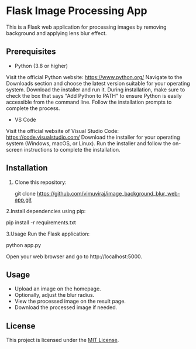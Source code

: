 # Flask Image Processing App

This is a Flask web application for processing images by removing background and applying lens blur effect.

## Prerequisites

- Python (3.8 or higher)

Visit the official Python website: https://www.python.org/
Navigate to the Downloads section and choose the latest version suitable for your operating system.
Download the installer and run it.
During installation, make sure to check the box that says "Add Python to PATH" to ensure Python is easily accessible from the command line.
Follow the installation prompts to complete the process.

- VS Code

Visit the official website of Visual Studio Code: https://code.visualstudio.com/
Download the installer for your operating system (Windows, macOS, or Linux).
Run the installer and follow the on-screen instructions to complete the installation.

## Installation


1. Clone this repository:

  
   git clone https://github.com/vimuviraj/image_background_blur_web-app.git


2.Install dependencies using pip:

pip install -r requirements.txt


3.Usage
Run the Flask application:


python app.py

Open your web browser and go to http://localhost:5000.

## Usage

- Upload an image on the homepage.
- Optionally, adjust the blur radius.
- View the processed image on the result page.
- Download the processed image if needed.

## License

This project is licensed under the [MIT License](LICENSE).
